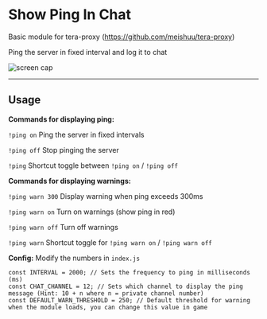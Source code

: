 # Show Ping In Chat

Basic module for tera-proxy (https://github.com/meishuu/tera-proxy)

Ping the server in fixed interval and log it to chat

![screen cap](http://i.imgur.com/AXmnie8.png)

----

## Usage

**Commands for displaying ping:**

`!ping on` Ping the server in fixed intervals

`!ping off` Stop pinging the server

`!ping` Shortcut toggle between `!ping on` / `!ping off`

**Commands for displaying warnings:**

`!ping warn 300` Display warning when ping exceeds 300ms

`!ping warn on` Turn on warnings (show ping in red)

`!ping warn off` Turn off warnings

`!ping warn` Shortcut toggle for `!ping warn on` / `!ping warn off`

**Config:**
Modify the numbers in `index.js`
```
const INTERVAL = 2000; // Sets the frequency to ping in milliseconds (ms)
const CHAT_CHANNEL = 12; // Sets which channel to display the ping message (Hint: 10 + n where n = private channel number)
const DEFAULT_WARN_THRESHOLD = 250; // Default threshold for warning when the module loads, you can change this value in game
```
